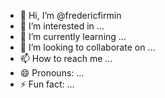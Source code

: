 - 👋 Hi, I’m @fredericfirmin
- 👀 I’m interested in ...
- 🌱 I’m currently learning ...
- 💞️ I’m looking to collaborate on ...
- 📫 How to reach me ...
- 😄 Pronouns: ...
- ⚡ Fun fact: ...

<!---
fredericfirmin/fredericfirmin is a ✨ special ✨ repository because its `README.md` (this file) appears on your GitHub profile.
You can click the Preview link to take a look at your changes.
--->
